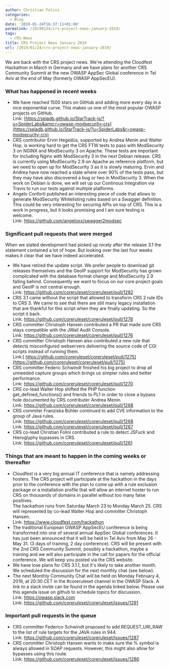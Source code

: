 ```yaml
---
author: Christian Folini
categories:
  - Blog
date: '2019-01-24T16:37:11+01:00'
permalink: /20190124/crs-project-news-january-2019/
tags:
  - CRS-News
title: CRS Project News January 2019
url: /2019/01/24/crs-project-news-january-2019/
---
```


We are back with the CRS project news. We're attending the Cloudfest Hackathon in March in Germany and we have plans for another CRS Community Summit at the new OWASP AppSec Global conference in Tel Aviv at the end of May (formerly OWASP AppSecEU).

### What has happened in recent weeks

- We have reached 1500 stars on GitHub and adding more every day in a nice exponential curve. This makes us one of the most popular OWASP projects on GitHub.  
    Link: [https://seladb.github.io/StarTrack-js/?u=SpiderLabs&amp;r=owasp-modsecurity-crs](https://seladb.github.io/StarTrack-js/?u=SpiderLabs&r=owasp-modsecurity-crs)
- CRS contributor Ervin Hegedüs, supported by Andrea Menin and Walter Hop, is working hard to get the CRS FTW tests to pass with ModSecurity 3 on NGINX and ModSecurity 3 on Apache. These tests are important for including Nginx with ModSecurity 3 in the next Debian release. CRS is currently using ModSecurity 2.9 on Apache as reference platform, but we need to open up for ModSecurity 3 as it is slowly maturing. Ervin and Andrea have now reached a state where over 90% of the tests pass, but they may have also discovered a bug or two in ModSecurity 3. When the work on Debian is done, we will set up our Continous Integration via Travis to run our tests against multiple platforms.
- Angelo Conforti published an interesting piece of code that allows to generate ModSecurity Whitelisting rules based on a Swagger definition. This could be very interesting for securing APIs on top of CRS. This is a work in progress, but it looks promising and I am sure testing is welcome.  
    Link: <https://github.com/angeloxx/swagger2modsec>

### Significant pull requests that were merged

When we stated development had picked up nicely after the release 3.1 the statement contained a lot of hope. But looking over the last four weeks makes it clear that we have indeed accelerated.

- We have retired the update script. We prefer people to download git releases themselves and the GeoIP support for ModSecurity has grown complicated with the database format change and ModSecurity 2.9 falling behind. Consequently we want to focus on our core project goals and GeoIP is not central enough.  
    Link: <https://github.com/coreruleset/coreruleset/pull/1282>
- CRS 3.1 came without the script that allowed to transform CRS 2 rule IDs to CRS 3. We came to see that there are still many legacy installation that are thankful for this script when they are finally updating. So the script it back.  
    Link: <https://github.com/coreruleset/coreruleset/pull/1278>
- CRS committer Christoph Hansen contributed a PR that made sure CRS stays compatible with the JWall Audit Console.  
    Link: <https://github.com/coreruleset/coreruleset/pull/1276>
- CRS committer Christoph Hansen also contributed a new rule that detects misconfigured webservers delivering the source code of CGI scripts instead of running them.  
    Link:[ https://github.com/coreruleset/coreruleset/pull/1275](https://github.com/coreruleset/coreruleset/pull/1275)
- CRS committer Federic Schwindt finished his big project to drop all unneeded capture groups which brings us simpler rules and better performance.  
    Link: <https://github.com/coreruleset/coreruleset/pull/1270>
- CRS co-lead Walter Hop shifted the PHP function get\_defined\_functions() and friends to PL1 in order to close a bypass hole documented by CRS contributer Andrea Menin.  
    Link: <https://github.com/coreruleset/coreruleset/pull/1268>
- CRS commiter Franziska Bühler continued to add CVE information to the group of Java rules.  
    Link: <https://github.com/coreruleset/coreruleset/pull/1268>  
    Link: <https://github.com/coreruleset/coreruleset/pull/1267>
- CRS co-lead Christian Folini contributed a rule to detect JSFuck and Hieroglyphy bypasses in CRS.  
    Link: <https://github.com/coreruleset/coreruleset/pull/1261>

### Things that are meant to happen in the coming weeks or thereafter

- Cloudfest is a very big annual IT conference that is namely addressing hosters. The CRS project will participate at the hackathon in the days prior to the conference with the plan to come up with a rule exclusion package or a installation profile that will allow an internet hoster to run CRS on thousands of domains in parallel without too many false positives.  
    The hackathon runs from Saturday March 23 to Monday March 25. CRS will represented by co-lead Walter Hop and committer Christoph Hansen.  
    Link: <https://www.cloudfest.com/hackathon>
- The traditional European OWASP AppSecEU conference is being transformed into one of several annual AppSec Global conferences. It has just been announced that it will be held in Tel Aviv from May 26 - May 31. (3 days of training, 2 day conference). CRS will be present with the 2nd CRS Community Summit, possibly a hackathon, maybe a training and we will also participate in the call for papers for the official conference. We will keep you posted via the CRS website.
- We have lose plans for CRS 3.1.1, but it's likely to take another month. We scheduled the discussion for the next monthly chat (see below).
- The next Monthly Community Chat will be held on Monday February 4, 2019, at 20:30 CET in the #coreruleset channel in the OWASP Slack. A link to a slack invite can be found in the agenda linked below. Please use this agenda issue on github to schedule topics for discussion.  
    Link: <https://owasp.slack.com>  
    Link: <https://github.com/coreruleset/coreruleset/issues/1291>

### Important pull requests in the queue

- CRS committer Federico Schwindt proposed to add REQUEST\_URI\_RAW to the list of rule targets for the JAVA rules in 944.  
    Link: <https://github.com/coreruleset/coreruleset/issues/1287>
- CRS committer Christoph Hansen wants to make sure the % symbol is always allowed in SOAP requests. However, this might also allow for bypasses using this route.  
    Link: <https://github.com/coreruleset/coreruleset/issues/1286>
